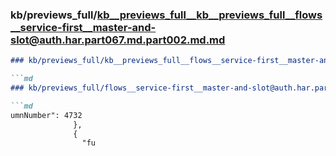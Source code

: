 ### kb/previews_full/kb__previews_full__kb__previews_full__flows__service-first__master-and-slot@auth.har.part067.md.part002.md.md

```md
### kb/previews_full/kb__previews_full__flows__service-first__master-and-slot@auth.har.part067.md.part002.md

```md
### kb/previews_full/flows__service-first__master-and-slot@auth.har.part067.md (part 002)

```md
umnNumber": 4732
              },
              {
                "fu
```

```

```

```
